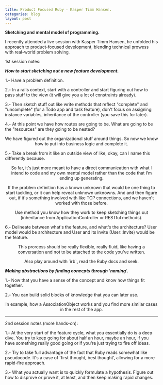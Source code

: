 ```yaml
---
title: Product Focused Ruby - Kasper Timm Hansen.
categories: blog
layout: post
---
```


**Sketching and mental model of programming.**

I recently attended a live session with Kasper Timm Hansen, he unfolded his approach to product-focused development, blending technical prowess with real-world problem solving.

1st session notes:

***How to start sketching out a new feature development.***

1.- Have a problem definition.

2.- In a rails context, start with a controller and start figuring out how to pass stuff to the view (it will give you a lot of constraints already).

3.- Then sketch stuff out like write methods that reflect "complete" and "uncomplete" (for a Todo app and task feature), don't focus on assigning instance variables, inheritance of the controller (you save this for later).

4.- At this point we have how routes are going to be. What are going to be the "resources" are they going to be nested?

<p style="text-align: center;">We have figured out the organizational stuff around things. So now we know how to put into business logic and complete it.</p>

5.- Take a break from it like an outside view of like, okay, can I name this differently because.

<p style="text-align: center;">So far, it's just more meant to have a direct communication with what I intend to code and my own mental model rather than the code that I'm ending up generating.</p>

<p style="text-align: center;">If the problem definition has a known unknown that would be one thing to start tackling, or it can help reveal unknown unknowns. And and then figure out, if it's something involved with like TCP connections, and we haven't worked with those before.</p>

<p style="text-align: center;">Use method you know how they work to keep sketching things out (inheritance from ApplicationController or RESTful methods).</p>

6.- Delineate between what's the feature, and what's the architecture? User model would be architecture and User and its Invite (User::Invite) would be the feature.

<p style="text-align: center;">This prorcess should be really flexible, really fluid, like having a conversation and not to be attached to the code you've written.</p>

<p style="text-align: center;">Also play around with `irb`, read the Ruby docs and seek.</p>

***Making abstractions by finding concepts through 'naming'.***

1.- Now that you have a sense of the concept and know how things fit together.

2.- You can build solid blocks of knowledge that you can later use. 

<p style="text-align: center;">In example, how a AssociationObject works and you find more similar cases in the rest of the app.</p>


***

2nd session notes (more hands-on):

1.- At the very start of the feature cycle, what you essentially do is a deep dive. You try to keep going for about half an hour, maybe an hour, if you have something really good going or if you're just trying to fire off ideas.

2.- Try to take full advantage of the fact that Ruby reads somewhat like pseudocode. It's a case of 'first thought, best thought', allowing for a more rapid-fire approach.

3.- What you actually want is to quickly formulate a hypothesis. Figure out how to disprove or prove it, at least, and then keep making rapid changes.



